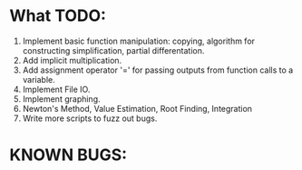 # What TODO:

1. Implement basic function manipulation: copying, algorithm for constructing simplification, partial differentation.
2. Add implicit multiplication.
3. Add assignment operator '=' for passing outputs from function calls to a variable.
4. Implement File IO.
5. Implement graphing.
6. Newton's Method, Value Estimation, Root Finding, Integration
7. Write more scripts to fuzz out bugs.

# KNOWN BUGS:



